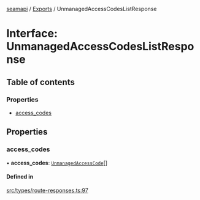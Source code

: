 [seamapi](../README.md) / [Exports](../modules.md) / UnmanagedAccessCodesListResponse

# Interface: UnmanagedAccessCodesListResponse

## Table of contents

### Properties

- [access\_codes](UnmanagedAccessCodesListResponse.md#access_codes)

## Properties

### access\_codes

• **access\_codes**: [`UnmanagedAccessCode`](../modules.md#unmanagedaccesscode)[]

#### Defined in

[src/types/route-responses.ts:97](https://github.com/seamapi/javascript/blob/main/src/types/route-responses.ts#L97)
